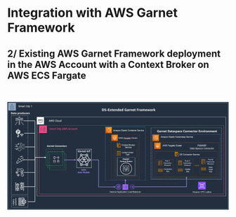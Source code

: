 # Integration with AWS Garnet Framework

## 2/ Existing AWS Garnet Framework deployment in the AWS Account with a Context Broker on AWS ECS Fargate

<br>

![Target Architecture for extending the deployment of an existing AWS Garnet Framework](../static-assets/garnet-ds-connector-scenario2.png)

<br> 